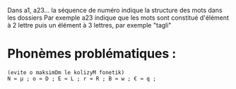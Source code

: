 Dans a1, a23... la séquence de numéro indique la structure des mots dans les dossiers
Par exemple a23 indique que les mots sont constitué d'élément à 2 lettre puis un élément à 3 lettres, par exemple "tagli"

# Phonèmes problématiques :
	(evite o maksimDm le kolizyM fonetik)
	N ≈ µ ; o ≈ D ; E ≈ L ; r ≈ R ; B ≈ w ; € ≈ q ; 